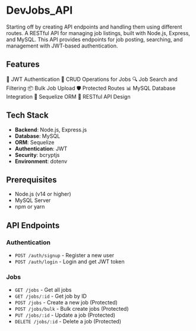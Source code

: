 # DevJobs_API
Starting off by creating API endpoints and handling them using different routes. A RESTful API for managing job listings, built with Node.js, Express, and MySQL. This API provides endpoints for job posting, searching, and management with JWT-based authentication.

## Features

🔐 JWT Authentication 📝 CRUD Operations for Jobs 🔍 Job Search and Filtering 📦 Bulk Job Upload
🛡️ Protected Routes 📊 MySQL Database Integration 🔄 Sequelize ORM 🚀 RESTful API Design

## Tech Stack

- **Backend**: Node.js, Express.js
- **Database**: MySQL
- **ORM**: Sequelize
- **Authentication**: JWT
- **Security**: bcryptjs
- **Environment**: dotenv

## Prerequisites

- Node.js (v14 or higher)
- MySQL Server
- npm or yarn

## API Endpoints

### Authentication

- `POST /auth/signup` - Register a new user
- `POST /auth/login` - Login and get JWT token

### Jobs

- `GET /jobs` - Get all jobs
- `GET /jobs/:id` - Get job by ID
- `POST /jobs` - Create a new job (Protected)
- `POST /jobs/bulk` - Bulk create jobs (Protected)
- `PUT /jobs/:id` - Update a job (Protected)
- `DELETE /jobs/:id` - Delete a job (Protected)

